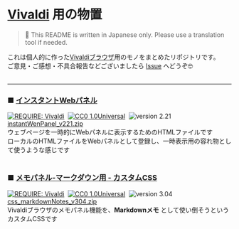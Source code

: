 # [Vivaldi] 用の物置
<!--
[![REQUIRE: Vivaldi](https://img.shields.io/static/v1?label=vivaldi&message=utils&color=ef3939&logo=vivaldi)][vivaldi]&nbsp;
[![CC0 1.0Universal](https://img.shields.io/static/v1?label=license&message=CC0&color=28c)](https://creativecommons.org/publicdomain/zero/1.0/ "CC0 1.0Universal")&nbsp;
![version 2.21](https://img.shields.io/static/v1?label=version&message=2.21&color=2a2 "version: 2.21")&nbsp;
<br/> -->
> 🍙 This README is written in Japanese only.  Please use a translation tool if needed.  

これは個人的に作った[Vivaldiブラウザ][vivaldi]用のモノをまとめたリポジトリです。  
ご意見・ご感想・不具合報告などございましたら [Issue](https://github.com/hongkong3/Vivaldi-garbage/issues) へどうぞ🤓  
<br/>

[vivaldi]: https://vivaldi.com/ "Powerful. Personal. Private."

- - - - - - - -
### ■ [インスタントWebパネル](/instantWebPanel)  
[![REQUIRE: Vivaldi](https://img.shields.io/static/v1?label=vivaldi&message=6.4?&color=ef3939&logo=vivaldi)][vivaldi]&nbsp;
[![CC0 1.0Universal](https://img.shields.io/static/v1?label=license&message=CC0&color=28c)](https://creativecommons.org/publicdomain/zero/1.0/ "CC0 1.0Universal")&nbsp;
![version 2.21](https://img.shields.io/static/v1?label=version&message=2.21&color=2a2 "version: 2.21")&nbsp;
[instantWenPanel_v221.zip](https://github.com/hongkong3/MyStorage-vivaldi/raw/master/.releases/instantWebPanel_v221.zip)
<br/>
ウェブページを一時的にWebパネルに表示するためのHTMLファイルです  
ローカルのHTMLファイルをWebパネルとして登録し、一時表示用の容れ物として使うような感じです  
<br/>

### ■ [メモパネル-マークダウン用 - カスタムCSS](/markdownNotes)
[![REQUIRE: Vivaldi](https://img.shields.io/static/v1?label=vivaldi&message=6.4?&color=ef3939&logo=vivaldi)][vivaldi]&nbsp;
[![CC0 1.0Universal](https://img.shields.io/static/v1?label=license&message=CC0&color=28c)](https://creativecommons.org/publicdomain/zero/1.0/ "CC0 1.0Universal")&nbsp;
![version 3.04](https://img.shields.io/static/v1?label=version&message=3.04&color=2a2 "version: 3.04")&nbsp;
[css_markdownNotes_v304.zip](/../../raw/master/.releases/css_markdownNotes_v304.zip)
<br/>
Vivaldiブラウザのメモパネル機能を、**Markdownメモ** として使い倒そうというカスタムCSSです  
<br/>
